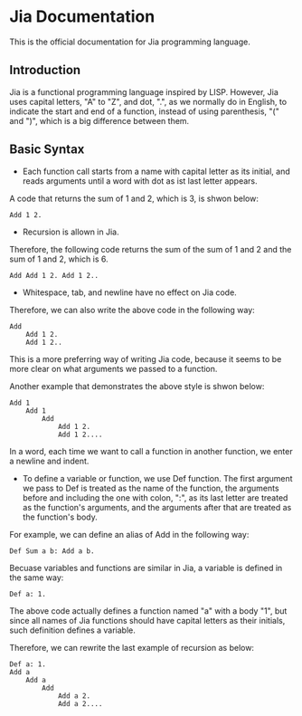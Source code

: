 # Jia Documentation

This is the official documentation for Jia programming language.

## Introduction

Jia is a functional programming language inspired by LISP. However, Jia uses capital letters, "A" to "Z", and dot, ".", as we normally do in English,
to indicate the start and end of a function, instead of using parenthesis, "(" and ")",
which is a big difference between them.

## Basic Syntax

* Each function call starts from a name with capital letter as its initial, and reads arguments until a word with dot as ist last letter appears.

A code that returns the sum of 1 and 2, which is 3, is shwon below:

    Add 1 2.

* Recursion is allown in Jia.

Therefore, the following code returns the sum of the sum of 1 and 2 and the sum of 1 and 2, which is 6.

    Add Add 1 2. Add 1 2..

* Whitespace, tab, and newline have no effect on Jia code.

Therefore, we can also write the above code in the following way:

    Add
        Add 1 2.
        Add 1 2..
This is a more preferring way of writing Jia code,
because it seems to be more clear on what arguments we passed to a function.

Another example that demonstrates the above style is shwon below:

    Add 1
        Add 1
            Add
                Add 1 2.
                Add 1 2....
In a word, each time we want to call a function in another function, we enter a newline and indent.

* To define a variable or function, we use Def function. The first argument we pass to Def is treated as the name of the function, the arguments before and including the one with colon, ":", as its last letter are treated as the function's arguments, and the arguments after that are treated as the function's body.

For example, we can define an alias of Add in the following way:

    Def Sum a b: Add a b.
Becuase variables and functions are similar in Jia, a variable is defined in the same way:

    Def a: 1.
The above code actually defines a function named "a" with a body "1", but since all names of Jia functions should have capital letters as their initials, such definition defines a variable.

Therefore, we can rewrite the last example of recursion as below:

    Def a: 1.
    Add a
        Add a
            Add
                Add a 2.
                Add a 2....

